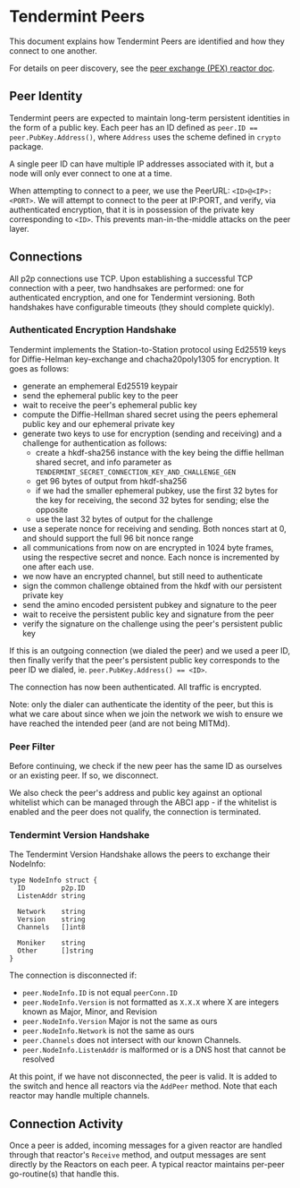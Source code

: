 # Tendermint Peers

This document explains how Tendermint Peers are identified and how they connect to one another.

For details on peer discovery, see the [peer exchange (PEX) reactor doc](https://github.com/tendermint/tendermint/blob/master/docs/spec/reactors/pex/pex.md).

## Peer Identity

Tendermint peers are expected to maintain long-term persistent identities in the form of a public key.
Each peer has an ID defined as `peer.ID == peer.PubKey.Address()`, where `Address` uses the scheme defined in `crypto` package.

A single peer ID can have multiple IP addresses associated with it, but a node
will only ever connect to one at a time.

When attempting to connect to a peer, we use the PeerURL: `<ID>@<IP>:<PORT>`.
We will attempt to connect to the peer at IP:PORT, and verify,
via authenticated encryption, that it is in possession of the private key
corresponding to `<ID>`. This prevents man-in-the-middle attacks on the peer layer.

## Connections

All p2p connections use TCP.
Upon establishing a successful TCP connection with a peer,
two handhsakes are performed: one for authenticated encryption, and one for Tendermint versioning.
Both handshakes have configurable timeouts (they should complete quickly).

### Authenticated Encryption Handshake

Tendermint implements the Station-to-Station protocol
using Ed25519 keys for Diffie-Helman key-exchange and chacha20poly1305 for encryption.
It goes as follows:
- generate an emphemeral Ed25519 keypair
- send the ephemeral public key to the peer
- wait to receive the peer's ephemeral public key
- compute the Diffie-Hellman shared secret using the peers ephemeral public key and our ephemeral private key
- generate two keys to use for encryption (sending and receiving) and a challenge for authentication as follows:
    - create a hkdf-sha256 instance with the key being the diffie hellman shared secret, and info parameter as
      `TENDERMINT_SECRET_CONNECTION_KEY_AND_CHALLENGE_GEN`
    - get 96 bytes of output from hkdf-sha256
    - if we had the smaller ephemeral pubkey, use the first 32 bytes for the key for receiving, the second 32 bytes for sending; else the opposite
    - use the last 32 bytes of output for the challenge
- use a seperate nonce for receiving and sending. Both nonces start at 0, and should support the full 96 bit nonce range
- all communications from now on are encrypted in 1024 byte frames,
using the respective secret and nonce. Each nonce is incremented by one after each use. 
- we now have an encrypted channel, but still need to authenticate
- sign the common challenge obtained from the hkdf with our persistent private key
- send the amino encoded persistent pubkey and signature to the peer
- wait to receive the persistent public key and signature from the peer
- verify the signature on the challenge using the peer's persistent public key


If this is an outgoing connection (we dialed the peer) and we used a peer ID,
then finally verify that the peer's persistent public key corresponds to the peer ID we dialed,
ie. `peer.PubKey.Address() == <ID>`.

The connection has now been authenticated. All traffic is encrypted.

Note: only the dialer can authenticate the identity of the peer,
but this is what we care about since when we join the network we wish to
ensure we have reached the intended peer (and are not being MITMd).

### Peer Filter

Before continuing, we check if the new peer has the same ID as ourselves or
an existing peer. If so, we disconnect.

We also check the peer's address and public key against
an optional whitelist which can be managed through the ABCI app -
if the whitelist is enabled and the peer does not qualify, the connection is
terminated.


### Tendermint Version Handshake

The Tendermint Version Handshake allows the peers to exchange their NodeInfo:

```golang
type NodeInfo struct {
  ID         p2p.ID
  ListenAddr string

  Network    string
  Version    string
  Channels   []int8

  Moniker    string
  Other      []string
}
```

The connection is disconnected if:
- `peer.NodeInfo.ID` is not equal `peerConn.ID`
- `peer.NodeInfo.Version` is not formatted as `X.X.X` where X are integers known as Major, Minor, and Revision
- `peer.NodeInfo.Version` Major is not the same as ours
- `peer.NodeInfo.Network` is not the same as ours
- `peer.Channels` does not intersect with our known Channels.
- `peer.NodeInfo.ListenAddr` is malformed or is a DNS host that cannot be
  resolved


At this point, if we have not disconnected, the peer is valid.
It is added to the switch and hence all reactors via the `AddPeer` method.
Note that each reactor may handle multiple channels.

## Connection Activity

Once a peer is added, incoming messages for a given reactor are handled through
that reactor's `Receive` method, and output messages are sent directly by the Reactors
on each peer. A typical reactor maintains per-peer go-routine(s) that handle this.
